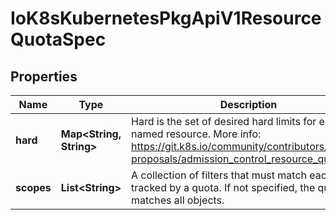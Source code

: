 
# IoK8sKubernetesPkgApiV1ResourceQuotaSpec

## Properties
Name | Type | Description | Notes
------------ | ------------- | ------------- | -------------
**hard** | **Map&lt;String, String&gt;** | Hard is the set of desired hard limits for each named resource. More info: https://git.k8s.io/community/contributors/design-proposals/admission_control_resource_quota.md |  [optional]
**scopes** | **List&lt;String&gt;** | A collection of filters that must match each object tracked by a quota. If not specified, the quota matches all objects. |  [optional]



